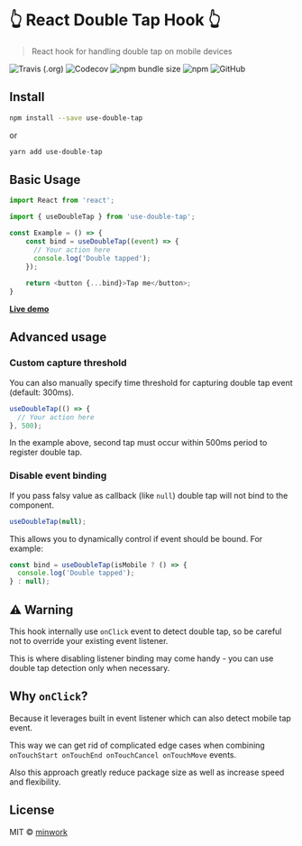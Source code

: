 # :point_up_2: React Double Tap Hook :point_up_2:

> React hook for handling double tap on mobile devices

![Travis (.org)](https://img.shields.io/travis/minwork/use-double-tap)
![Codecov](https://img.shields.io/codecov/c/gh/minwork/use-double-tap)
![npm bundle size](https://img.shields.io/bundlephobia/min/use-double-tap)
![npm](https://img.shields.io/npm/v/use-double-tap)
![GitHub](https://img.shields.io/github/license/minwork/use-double-tap)
## Install

```bash
npm install --save use-double-tap
```
or
```bash
yarn add use-double-tap
```

## Basic Usage

```javascript
import React from 'react';

import { useDoubleTap } from 'use-double-tap';

const Example = () => {
    const bind = useDoubleTap((event) => {
      // Your action here
      console.log('Double tapped');
    });
    
    return <button {...bind}>Tap me</button>;
}
```

**[Live demo](https://codesandbox.io/s/usedoubletap-d2exl)**

## Advanced usage
### Custom capture threshold
You can also manually specify time threshold for capturing double tap event (default: 300ms).
```javascript
useDoubleTap(() => {
  // Your action here
}, 500);
```
In the example above, second tap must occur within 500ms period to register double tap.

### Disable event binding
If you pass falsy value as callback (like `null`) double tap will not bind to the component.
```javascript
useDoubleTap(null);
``` 
This allows you to dynamically control if event should be bound. For example:

```javascript
const bind = useDoubleTap(isMobile ? () => {
  console.log('Double tapped');
} : null);
```

## :warning: Warning
This hook internally use `onClick` event to detect double tap, so be careful not to override your existing event listener.

This is where disabling listener binding may come handy - you can use double tap detection only when necessary.

## Why `onClick`?
Because it leverages built in event listener which can also detect mobile tap event. 

This way we can get rid of complicated edge cases when combining `onTouchStart onTouchEnd onTouchCancel onTouchMove` events.

Also this approach greatly reduce package size as well as increase speed and flexibility.

## License

MIT © [minwork](https://github.com/minwork)
